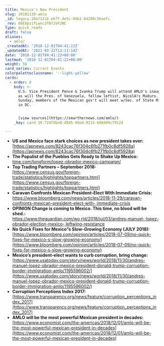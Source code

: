 ```yaml
---
title: Mexico's New President
slug: 20181130-amlo
_id: legacy-20af121b-eb7f-4e5c-94b1-04209c56aefc
_rev: O8E8pz1fLwnc3fN7JVF2NC
type: quick_reads
draft: false
aliases:
  - amlo/
_createdAt: '2018-12-01T04:41:22Z'
_updatedAt: '2021-03-22T13:11:14Z'
date: '2018-12-01T04:41:22+00:00'
lastmod: '2018-12-01T04:41:22+00:00'
weight: 50
card_series: Current Events
colorpaletteclassname: '--light-yellow'
cards:
  - order: 0
    body: >-
      U.S. Vice President Pence & Ivanka Trump will attend AMLO's inauguration,
      as will the Pres. of Venezuela, fellow leftist, NicolA!s Maduro. On
      Sunday, members of the Mexican gov't will meet w/Sec. of State Mike Pompeo
      in DC.


      [view sources](https://smarthernews.com/amlo/)
    _key: card-10-724f0be8-d8d5-40ed-8115-680409cf9124

---
```

* **US and Mexico face stark choices as new president takes over:**  
[https://apnews.com/8243cac76f304c6fb271fb0c8df5928a](https://apnews.com/8243cac76f304c6fb271fb0c8df5928a)
* **The Populist of the Pueblos Gets Ready to Shake Up Mexico:**  
[time.com/longform/lopez-obrador-mexico-campaign/](http://time.com/longform/lopez-obrador-mexico-campaign/)
* **Top Trading Partners – September 2018:**  
[https://www.census.gov/foreign-trade/statistics/highlights/toppartners.html](https://www.census.gov/foreign-trade/statistics/highlights/toppartners.html)
* **Caravan Confronts Mexican President-Elect With Immediate Crisis:**  
[https://www.bloomberg.com/news/articles/2018-11-29/caravan-confronts-mexican-president-elect-with- immediate-crisis](https://www.bloomberg.com/news/articles/2018-11-29/caravan-confronts-mexican-president-elect-with-immediate-crisis)
* **OPINION Change is coming to Mexico. This time, no blood will be shed.:**  
[https://www.theguardian.com/wo rld/2018/jul/03/andres-manuel- lopez-obrador-election-mexico- leftwing-resistance](https://www.theguardian.com/world/2018/jul/03/andres-manuel-lopez-obrador-election-mexico-leftwing-resistance)
* **No Quick Fixes for Mexico”s Slow-Growing Economy (JULY 2018):**  
[https://www.bloomberg.com/opinion/articles/2018-07-09/no-quick-fixes-for-mexico-s-slow-growing-economy](https://www.bloomberg.com/opinion/articles/2018-07-09/no-quick-fixes-for-mexico-s-slow-growing-economy)
* **Mexico’s president-elect wants to curb corruption, bring change:**  
[https://www.usatoday.com/story/news/world/2018/11/30/andres-manuel-lopez-obrador-mexico-president-donald-trump-corruption-border-immigration-amlo/1195596002/](https://www.usatoday.com/story/news/world/2018/11/30/andres-manuel-lopez-obrador-mexico-president-donald-trump-corruption-border-immigration-amlo/1195596002/)
* **Corruption Perceptions Index 2017:**  
[https://www.transparency.org/news/feature/corruption_perceptions_index_2017](https://www.transparency.org/news/feature/corruption_perceptions_index_2017)
* **AMLO will be the most powerful Mexican president in decades:**  
[https://www.economist.com/the-americas/2018/12/01/amlo-will-be-the-most-powerful-mexican-president-in-decades](https://www.economist.com/the-americas/2018/12/01/amlo-will-be-the-most-powerful-mexican-president-in-decades)
